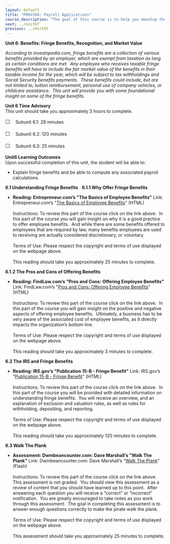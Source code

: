 ```yaml
---
layout: default
title: "PRDV204: Payroll Applications"
course_description: "The goal of this course is to help you develop the fundamental skills critical to payroll operations, and to help you understand state and federal compliance. This will provide you with a foundation for becoming more versed on the depth of payroll as an intricate component of human-resource management, and business overall."
next: ../Unit07
previous: ../Unit05
---
```

**Unit 6: Benefits: Fringe Benefits, Recognition, and Market Value**
<span id="6"></span> 

*According to investopedia.com, fringe benefits are a collection of
various benefits provided by an employer, which are exempt from taxation
as long as certain conditions are met.  Any employee who receives
taxable fringe benefits will have to include the fair market value of
the benefits in their taxable income for the year, which will be subject
to tax withholdings and Social Security benefits payments.  These
benefits could include, but are not limited to, tuition reimbursement,
personal use of company vehicles, or childcare assistance.  This unit
will provide you with some foundational insight on some of the fringe
benefits.*

**Unit 6 Time Advisory**  
<span id="49705_time_advisory" class="showltimeadivisoryspan"
style="display: inline;"><span id="49537_time_advisory"
class="showltimeadivisoryspan" style="display: inline;">This unit should
take you approximately 3 hours to complete.  
  
 <span
style="font-family: 'Myriad Pro','Gill Sans','Gill Sans MT',Calibri,sans-serif; font-size: 16px; line-height: 24px; text-align: left;">☐
   </span>Subunit 6.1: 28 minutes</span>  
  
 <span id="49537_time_advisory" class="showltimeadivisoryspan"
style="display: inline;"><span
style="font-family: 'Myriad Pro','Gill Sans','Gill Sans MT',Calibri,sans-serif; font-size: 16px; line-height: 24px; text-align: left;">☐
   </span>Subunit 6.2: 120 minutes</span></span>  
  
 <span id="49705_time_advisory" class="showltimeadivisoryspan"
style="display: inline;"><span id="49537_time_advisory"
class="showltimeadivisoryspan" style="display: inline;"><span
style="font-family: 'Myriad Pro','Gill Sans','Gill Sans MT',Calibri,sans-serif; font-size: 16px; line-height: 24px; text-align: left;">☐
   </span>Subunit 6.3: 25 minutes</span></span>

**Unit6 Learning Outcomes**  
Upon successful completion of this unit, the student will be able to:  
-   Explain fringe benefits and be able to compute any associated
    payroll calculations.

**6.1 Understanding Fringe Benefits** <span id="6.1"></span> 
**6.1.1 Why Offer Fringe Benefits** <span id="6.1.1"></span> 
-   **Reading: Entrepreneur.com’s "The Basics of Employee Benefits"**
    Link: Entrepreneur.com’s "[The Basics of Employee
    Benefits](http://www.entrepreneur.com/article/80158)" (HTML)  
        
     Instructions: To review this part of the course click on the link
    above.  In this part of the course you will gain insight on why it
    is a good practice to offer employee benefits.  And while there are
    some benefits offered to employees that are required by law, many
    benefits employees are used to receiving are actually considered
    discretionary, or voluntary.   
        
     Terms of Use: Please respect the copyright and terms of use
    displayed on the webpage above.  
        
     This reading should take you approximately 25 minutes to complete.

**6.1.2 The Pros and Cons of Offering Benefits** <span
id="6.1.2"></span> 
-   **Reading: FindLaw.com’s "Pros and Cons: Offering Employee
    Benefits"**
    Link: FindLaw.com’s "[Pros and Cons: Offering Employee
    Benefits](http://smallbusiness.findlaw.com/employment-law-and-human-resources/pro-and-cons-offering-employee-benefits.html)"
    (HTML)  
        
     Instructions: To review this part of the course click on the link
    above.  In this part of the course you will gain insight on the
    positive and negative aspects of offering employee benefits. 
    Ultimately, a business has to be very aware of the associated cost
    of employee benefits, as it directly impacts the organization’s
    bottom line.   
        
     Terms of Use: Please respect the copyright and terms of use
    displayed on the webpage above.  
        
     This reading should take you approximately 3 minutes to complete.

**6.2 The IRS and Fringe Benefits** <span id="6.2"></span> 
-   **Reading: IRS.gov’s "Publication 15-B - Fringe Benefit"**
    Link: IRS.gov’s "[Publication 15-B - Fringe
    Benefit](http://www.irs.gov/publications/p15b/ar02.html)" (HTML)  
        
     Instructions: To review this part of the course click on the link
    above.  In this part of the course you will be provided with
    detailed information on understanding fringe benefits.  You will
    receive an overview, and an explanation of exclusion and valuation
    rules, as well as rules for withholding, depositing, and
    reporting.     
        
     Terms of Use: Please respect the copyright and terms of use
    displayed on the webpage above.  
        
     This reading should take you approximately 120 minutes to complete.
       

**6.3 Walk The Plank** <span id="6.3"></span> 
-   **Assessment: Dwmbeancounter.com: Dave Marshall’s "Walk The Plank"**
    Link: Dwmbeancounter.com: Dave Marshall’s "[Walk The
    Plank](http://www.dwmbeancounter.com/BCTutorSite/TestLectures/Tests/Games/Walk/Payroll/paywalk.html)"
    (Flash)  
        
     Instructions: To review this part of the course click on the link
    above.  This assessment is not graded.  You should view this
    assessment as a review of content that you should have learned up to
    this point.  After answering each question you will receive a
    “correct” or “incorrect” notification.  You are greatly encouraged
    to take notes as you work through this assessment.  The goal in
    completing this assessment is to answer enough questions correctly
    to make the pirate walk the plank.    
        
     Terms of Use: Please respect the copyright and terms of use
    displayed on the webpage above.  
        
     This assessment should take you approximately 25 minutes to
    complete.    


